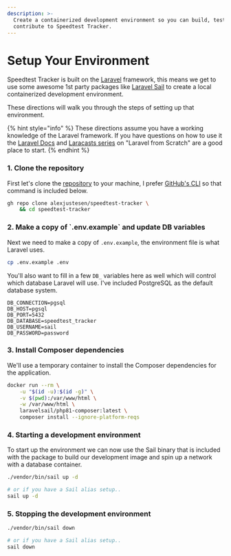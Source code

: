 ```yaml
---
description: >-
  Create a containerized development environment so you can build, test and
  contribute to Speedtest Tracker.
---
```


# Setup Your Environment

Speedtest Tracker is built on the [Laravel](https://laravel.com/) framework, this means we get to use some awesome 1st party packages like [Laravel Sail](https://laravel.com/docs/9.x/sail) to create a local containerized development environment.

These directions will walk you through the steps of setting up that environment.

{% hint style="info" %}
These directions assume you have a working knowledge of the Laravel framework. If you have questions on how to use it the [Laravel Docs](https://laravel.com/docs/9.x) and [Laracasts series](https://laracasts.com/series/laravel-8-from-scratch) on "Laravel from Scratch" are a good place to start.
{% endhint %}

### 1. Clone the repository

First let's clone the [repository](https://github.com/alexjustesen/speedtest-tracker) to your machine, I prefer [GitHub's CLI](https://cli.github.com/) so that command is included below.

```bash
gh repo clone alexjustesen/speedtest-tracker \
    && cd speedtest-tracker
```

### 2. Make a copy of \`.env.example\` and update DB variables

Next we need to make a copy of `.env.example`, the environment file is what Laravel uses.

```bash
cp .env.example .env
```

You'll also want to fill in a few `DB_` variables here as well which will control which database Laravel will use. I've included PostgreSQL as the default database system.

```
DB_CONNECTION=pgsql
DB_HOST=pgsql
DB_PORT=5432
DB_DATABASE=speedtest_tracker
DB_USERNAME=sail
DB_PASSWORD=password
```

### 3. Install Composer dependencies

We'll use a temporary container to install the Composer dependencies for the application.

```bash
docker run --rm \
    -u "$(id -u):$(id -g)" \
    -v $(pwd):/var/www/html \
    -w /var/www/html \
    laravelsail/php81-composer:latest \
    composer install --ignore-platform-reqs
```

### 4. Starting a development environment

To start up the environment we can now use the Sail binary that is included with the package to build our development image and spin up a network with a database container.

```bash
./vendor/bin/sail up -d

# or if you have a Sail alias setup..
sail up -d
```

### 5. Stopping the development environment

```bash
./vendor/bin/sail down

# or if you have a Sail alias setup..
sail down
```
